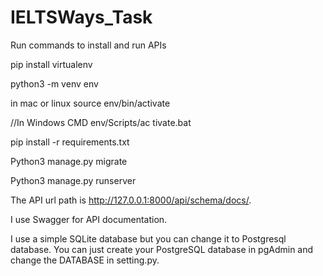# IELTSWays_Task

Run commands to install and run APIs

pip install virtualenv

python3 -m venv env

in mac or linux source env/bin/activate

//In Windows CMD env/Scripts/ac tivate.bat

pip install -r requirements.txt

Python3 manage.py migrate

Python3 manage.py runserver

The API url path is http://127.0.0.1:8000/api/schema/docs/.

I use Swagger for API documentation.


I use a simple SQLite database but you can change it to Postgresql database. You can just create your PostgreSQL database in pgAdmin and change the DATABASE in setting.py.